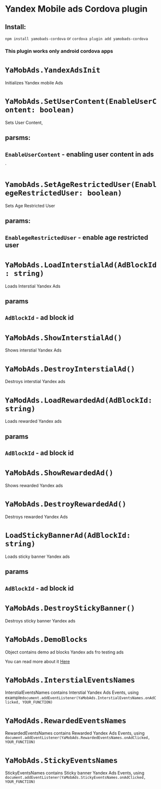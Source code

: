 # Yandex Mobile ads Cordova plugin

## Install:
`npm install yamobads-cordova` 
or
`cordova plugin add yamobads-cordova`

### This plugin works only android cordova apps

# `YaMobAds.YandexAdsInit`
Initializes Yandex mobile Ads

# `YaMobAds.SetUserContent(EnableUserContent: boolean)`
Sets User Content, 
## parsms: 
## `EnableUserContent` - enabling user content in ads
`
# `YamobAds.SetAgeRestrictedUser(EnablegeRestrictedUser: boolean)`
Sets Age Restricted User

## params:
## `EnablegeRestrictedUser` - enable age restricted user

# `YaMobAds.LoadInterstialAd(AdBlockId: string)`
Loads Interstial Yandex Ads

## params
## `AdBlockId` - ad block id

# `YaMobAds.ShowInterstialAd()`
Shows interstial Yandex Ads 

# `YaMobAds.DestroyInterstialAd()`
Destroys interstial Yandex ads

# `YaModAds.LoadRewardedAd(AdBlockId: string)`
Loads rewarded Yandex ads

## params
## `AdBlockId` - ad block id

# `YaMobAds.ShowRewardedAd()`
Shows rewarded Yandex ads

# `YaMobAds.DestroyRewardedAd()`
Destroys rewarded Yandex Ads

# `LoadStickyBannerAd(AdBlockId: string)`
Loads sticky banner Yandex ads

## params
## `AdBlockId` - ad block id

# `YaMobAds.DestroyStickyBanner()`
Destroys sticky banner Yandex ads

# `YaMobAds.DemoBlocks`
Object contains demo ad blocks Yandex ads fro testing ads

You can read more about it [Here](https://ads.yandex.com/helpcenter/en/dev/android/demo-blocks)

# `YaMobAds.InterstialEventsNames`
InterstialEventsNames contains Interstial Yandex Ads Events, using example`document.addEventListener(YaMobAds.InterstialEventsNames.onAdClicked, YOUR_FUNCTION)` 

# `YaModAds.RewardedEventsNames`
RewardedEventsNames contains Rewarded Yandex Ads Events, using `document.addEventListener(YaMobAds.RewardedEventsNames.onAdClicked, YOUR_FUNCTION)`

# `YaMobAds.StickyEventsNames`
 StickyEventsNames contains Sticky banner Yandex Ads Events, using `document.addEventListener(YaMobAds.StickyEventsNames.onAdClicked, YOUR_FUNCTION)`